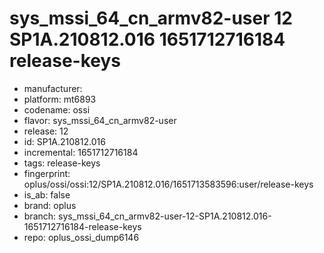 # sys_mssi_64_cn_armv82-user 12 SP1A.210812.016 1651712716184 release-keys
- manufacturer: 
- platform: mt6893
- codename: ossi
- flavor: sys_mssi_64_cn_armv82-user
- release: 12
- id: SP1A.210812.016
- incremental: 1651712716184
- tags: release-keys
- fingerprint: oplus/ossi/ossi:12/SP1A.210812.016/1651713583596:user/release-keys
- is_ab: false
- brand: oplus
- branch: sys_mssi_64_cn_armv82-user-12-SP1A.210812.016-1651712716184-release-keys
- repo: oplus_ossi_dump6146
